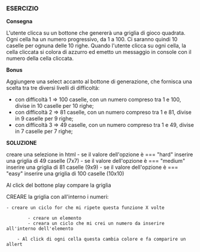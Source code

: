 ### ESERCIZIO

**Consegna**

L'utente clicca su un bottone che genererà una griglia di gioco quadrata.
Ogni cella ha un numero progressivo, da 1 a 100.
Ci saranno quindi 10 caselle per ognuna delle 10 righe.
Quando l'utente clicca su ogni cella, la cella cliccata si colora di azzurro ed emetto un messaggio in console con il numero della cella cliccata.

**Bonus**

Aggiungere una select accanto al bottone di generazione, che fornisca una scelta tra tre diversi livelli di difficoltà:
- con difficoltà 1 => 100 caselle, con un numero compreso tra 1 e 100, divise in 10 caselle per 10 righe;
- con difficoltà 2 => 81 caselle, con un numero compreso tra 1 e 81, divise in 9 caselle per 9 righe;
- con difficoltà 3 => 49 caselle, con un numero compreso tra 1 e 49, divise in 7 caselle per 7 righe;

**SOLUZIONE**

creare una selezione in html 
    - se il valore dell'opzione è === "hard" inserire una griglia di 49 caselle (7x7)
    - se il valore dell'opzione è === "medium" inserire una griglia di 81 caselle (9x9)
    - se il valore dell'opzione è === "easy" inserire una griglia di 100 caselle (10x10)

Al click del bottone play compare la griglia 

CREARE la griglia con all'interno i numeri:

    - creare un ciclo for che mi ripete questa funzione X volte 
            
            - creare un elemento 
            - creara un ciclo che mi crei un numero da inserire all'interno dell'elemento
    
        - Al click di ogni cella questa cambia colore e fa comparire un allert 

